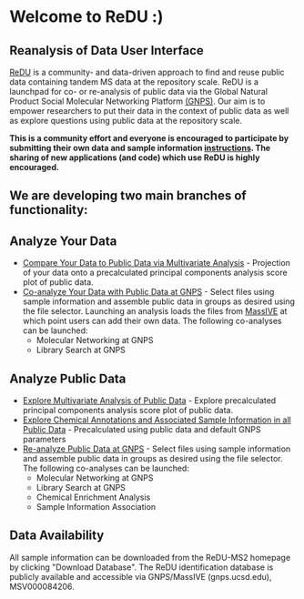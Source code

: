 # Welcome to ReDU :)
## Reanalysis of Data User Interface

[ReDU](https://redu.ucsd.edu/) is a community- and data-driven approach to find and reuse public data containing tandem MS data at the repository scale. ReDU is a launchpad for co- or re-analysis of public data via the Global Natural Product Social Molecular Networking Platform [(GNPS)](https://gnps.ucsd.edu/ProteoSAFe/static/gnps-splash.jsp). Our aim is to empower researchers to put their data in the context of public data as well as explore questions using public data at the repository scale.

**This is a community effort and everyone is encouraged to participate by submitting their own data and sample information [instructions](HowtoContribute.md). The sharing of new applications (and code) which use ReDU is highly encouraged.**

## We are developing two main branches of functionality:

## Analyze Your Data
* [Compare Your Data to Public Data via Multivariate Analysis](AnalyzeYourData_MultivariateComparisons.md) - Projection of your data onto a precalculated principal components analysis score plot of public data. <br>
* [Co-analyze Your Data with Public Data at GNPS](AnalyzeYourData_CoAnalysis_at_GNPS.md) - Select files using sample information and assemble public data in groups as desired using the file selector. Launching an analysis loads the files from [MassIVE](https://massive.ucsd.edu/ProteoSAFe/static/massive.jsp) at which point users can add their own data. The following co-analyses can be launched:
  * Molecular Networking at GNPS
  * Library Search at GNPS
  
## Analyze Public Data
* [Explore Multivariate Analysis of Public Data](AnalyzePublicData_MultivariateComparisons.md) - Explore precalculated principal components analysis score plot of public data. <br>
* [Explore Chemical Annotations and Associated Sample Information in all Public Data](AnalyzePublicData_ChemicalEnrichment.md) - Precalculated using public data and default GNPS parameters <br>
* [Re-analyze Public Data at GNPS](PublicData_Reanalysis_at_GNPS.md) - Select files using sample information and assemble public data in groups as desired using the file selector. The following co-analyses can be launched:
  * Molecular Networking at GNPS
  * Library Search at GNPS
  * Chemical Enrichment Analysis
  * Sample Information Association
 
## Data Availability
All sample information can be downloaded from the ReDU-MS2 homepage by clicking "Download Database". The ReDU identification database is publicly available and accessible via GNPS/MassIVE (gnps.ucsd.edu), MSV000084206.
